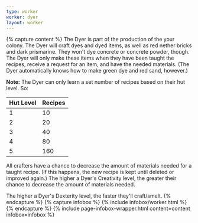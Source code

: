 ```yaml
---
type: worker
worker: dyer
layout: worker
---
```

{% capture content %}
The Dyer is part of the production of the your colony. The Dyer will craft dyes and dyed items, as well as red nether bricks and dark prismarine. They won't dye concrete or concrete powder, though. The Dyer will only make these items when they have been taught the recipes, receive a request for an item, and have the needed materials. (The Dyer automatically knows how to make green dye and red sand, however.)

**Note:** The Dyer can only learn a set number of recipes based on their hut level. So:

| Hut Level | Recipes |
| --------- | ------- |
| 1         | 10      |
| 2         | 20      |
| 3         | 40      |
| 4         | 80      |
| 5         | 160     |


All crafters have a chance to decrease the amount of materials needed for a taught recipe. (If this happens, the new recipe is kept until deleted or improved again.) The higher a Dyer's Creativity level, the greater their chance to decrease the amount of materials needed.

The higher a Dyer's Dexterity level, the faster they'll craft/smelt.
{% endcapture %}
{% capture infobox %}
{% include infobox/worker.html %}
{% endcapture %}
{% include page-infobox-wrapper.html content=content infobox=infobox %}